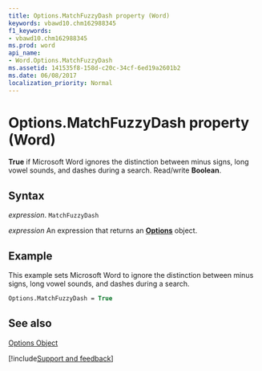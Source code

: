 ```yaml
---
title: Options.MatchFuzzyDash property (Word)
keywords: vbawd10.chm162988345
f1_keywords:
- vbawd10.chm162988345
ms.prod: word
api_name:
- Word.Options.MatchFuzzyDash
ms.assetid: 141535f8-158d-c20c-34cf-6ed19a2601b2
ms.date: 06/08/2017
localization_priority: Normal
---
```



# Options.MatchFuzzyDash property (Word)

 **True** if Microsoft Word ignores the distinction between minus signs, long vowel sounds, and dashes during a search. Read/write **Boolean**.


## Syntax

_expression_. `MatchFuzzyDash`

 _expression_ An expression that returns an **[Options](Word.Options.md)** object.


## Example

This example sets Microsoft Word to ignore the distinction between minus signs, long vowel sounds, and dashes during a search.


```vb
Options.MatchFuzzyDash = True
```


## See also


[Options Object](Word.Options.md)

[!include[Support and feedback](~/includes/feedback-boilerplate.md)]